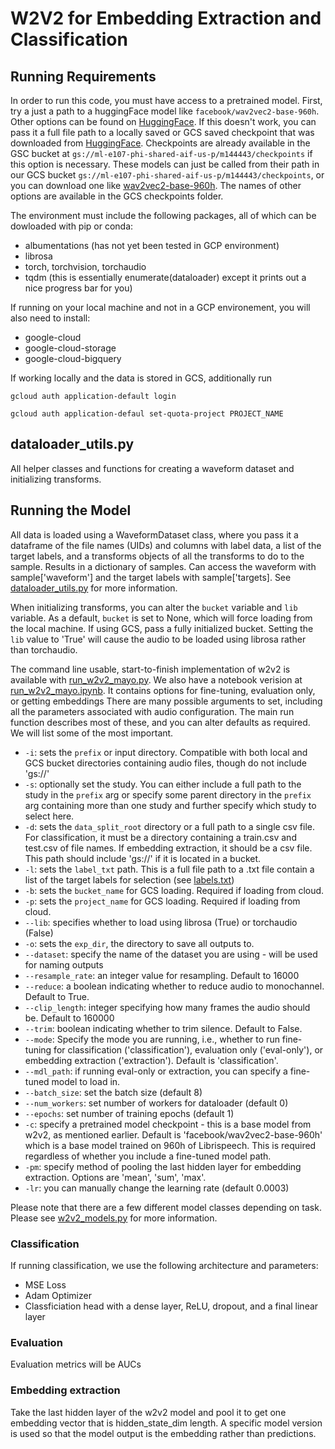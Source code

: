 # W2V2 for Embedding Extraction and Classification

## Running Requirements
In order to run this code, you must have access to a pretrained model. First, try a just a path to a huggingFace model like `facebook/wav2vec2-base-960h`. Other options can be found on [HuggingFace](https://huggingface.co/models). If this doesn't work, you can pass it a full file path to a locally saved or GCS saved checkpoint that was downloaded from [HuggingFace](https://huggingface.co/models). Checkpoints are already available in the GSC bucket at `gs://ml-e107-phi-shared-aif-us-p/m144443/checkpoints` if this option is necessary. 
These models can just be called from their path in our GCS bucket `gs://ml-e107-phi-shared-aif-us-p/m144443/checkpoints`, or you can download one like [wav2vec2-base-960h](https://huggingface.co/facebook/wav2vec2-base-960h). The names of other options are available in the GCS checkpoints folder.

The environment must include the following packages, all of which can be dowloaded with pip or conda:
* albumentations (has not yet been tested in GCP environment)
* librosa
* torch, torchvision, torchaudio
* tqdm (this is essentially enumerate(dataloader) except it prints out a nice progress bar for you)

If running on your local machine and not in a GCP environement, you will also need to install:
* google-cloud
* google-cloud-storage
* google-cloud-bigquery 

If working locally and the data is stored in GCS, additionally run

```gcloud auth application-default login```

```gcloud auth application-defaul set-quota-project PROJECT_NAME```

## dataloader_utils.py
All helper classes and functions for creating a waveform dataset and initializing transforms. 

## Running the Model
All data is loaded using a WaveformDataset class, where you pass it a dataframe of the file names (UIDs) and columns with label data, a list of the target labels, and a transforms objects of all the transforms to do to the sample. Results in a dictionary of samples. Can access the waveform with sample['waveform'] and the target labels with sample['targets]. See [dataloader_utils.py](TODO) for more information.

When initializing transforms, you can alter the  `bucket` variable and `lib` variable. As a default, `bucket` is set to None, which will force loading from the local machine. If using GCS, pass a fully initialized bucket. Setting the `lib` value to 'True' will cause the audio to be loaded using librosa rather than torchaudio. 

The command line usable, start-to-finish implementation of w2v2 is available with [run_w2v2_mayo.py](TODO). We also have a notebook verision at [run_w2v2_mayo.ipynb](TODO). It contains options for fine-tuning, evaluation only, or getting embeddings
There are many possible arguments to set, including all the parameters associated with audio configuration. The main run function describes most of these, and you can alter defaults as required. We will list some of the most important.

* `-i`: sets the `prefix` or input directory. Compatible with both local and GCS bucket directories containing audio files, though do not include 'gs://'
* `-s`: optionally set the study. You can either include a full path to the study in the `prefix` arg or specify some parent directory in the `prefix` arg containing more than one study and further specify which study to select here.
* `-d`: sets the `data_split_root` directory or a full path to a single csv file. For classification, it must be  a directory containing a train.csv and test.csv of file names. If embedding extraction, it should be a csv file. This path should include 'gs://' if it is located in a bucket. 
* `-l`: sets the `label_txt` path. This is a full file path to a .txt file contain a list of the target labels for selection (see [labels.txt](https://github.com/dwiepert/mayo-ssast/blob/main/src/labels.txt))
* `-b`: sets the `bucket_name` for GCS loading. Required if loading from cloud.
* `-p`: sets the `project_name` for GCS loading. Required if loading from cloud. 
* `--lib`: specifies whether to load using librosa (True) or torchaudio (False)
* `-o`: sets the `exp_dir`, the directory to save all outputs to. 
* `--dataset`: specify the name of the dataset you are using - will be used for naming outputs
* `--resample_rate`: an integer value for resampling. Default to 16000
* `--reduce`: a boolean indicating whether to reduce audio to monochannel. Default to True.
* `--clip_length`: integer specifying how many frames the audio should be. Default to 160000
* `--trim`: boolean indicating whether to trim silence. Default to False.
* `--mode`: Specify the mode you are running, i.e., whether to run fine-tuning for classification ('classification'), evaluation only ('eval-only'), or embedding extraction ('extraction'). Default is 'classification'.
* `--mdl_path`: if running eval-only or extraction, you can specify a fine-tuned model to load in.
* `--batch_size`: set the batch size (default 8)
* `--num_workers`: set number of workers for dataloader (default 0)
* `--epochs`: set number of training epochs (default 1)
* `-c`: specify a pretrained model checkpoint - this is a base model from w2v2, as mentioned earlier. Default is 'facebook/wav2vec2-base-960h' which is a base model trained on 960h of Librispeech. This is required regardless of whether you include a fine-tuned model path. 
* `-pm`: specify method of pooling the last hidden layer for embedding extraction. Options are 'mean', 'sum', 'max'.
* `-lr`: you can manually change the learning rate (default 0.0003)

Please note that there are a few different model classes depending on task. Please see [w2v2_models.py](TODO) for more information.

### Classification
If running classification, we use the following architecture and parameters:
* MSE Loss
* Adam Optimizer
* Classficiation head with a dense layer, ReLU, dropout, and a final linear layer

### Evaluation
Evaluation metrics will be AUCs

### Embedding extraction
Take the last hidden layer of the w2v2 model and pool it to get one embedding vector that is hidden_state_dim length. A specific model version is used so that the model output is the embedding rather than predictions. 







